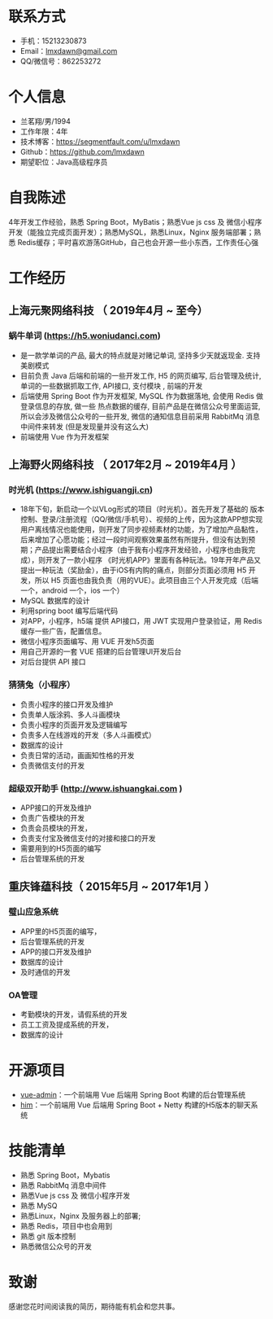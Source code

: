 # 联系方式
- 手机：15213230873
- Email：lmxdawn@gmail.com
- QQ/微信号：862253272
# 个人信息
 - 兰茗翔/男/1994 
 - 工作年限：4年
 - 技术博客：https://segmentfault.com/u/lmxdawn
 - Github：https://github.com/lmxdawn
 - 期望职位：Java高级程序员
# 自我陈述
4年开发工作经验，熟悉 Spring Boot，MyBatis；熟悉Vue js css 及 微信小程序开发（能独立完成页面开发）；熟悉MySQL，熟悉Linux，Nginx 服务端部署；熟悉 Redis缓存；平时喜欢游荡GitHub，自己也会开源一些小东西，工作责任心强
# 工作经历
## 上海元聚网络科技 （ 2019年4月 ~ 至今）
### 蜗牛单词 (https://h5.woniudanci.com)
- 是一款学单词的产品, 最大的特点就是对赌记单词, 坚持多少天就返现金. 支持美剧模式
- 目前负责 Java 后端和前端的一些开发工作,  H5 的网页编写, 后台管理及统计, 单词的一些数据抓取工作, API接口, 支付模块 , 前端的开发 
- 后端使用 Spring Boot 作为开发框架, MySQL 作为数据落地, 会使用 Redis 做登录信息的存放, 做一些 热点数据的缓存, 目前产品是在微信公众号里面运营, 所以会涉及微信公众号的一些开发, 微信的通知信息目前采用 RabbitMq 消息中间件来转发 (但是发现量并没有这么大)
- 前端使用 Vue 作为开发框架
## 上海野火网络科技 （ 2017年2月 ~ 2019年4月 ）
### 时光机 (https://www.ishiguangji.cn)
-  18年下旬，新启动一个以VLog形式的项目（时光机）。首先开发了基础的 版本控制、登录/注册流程（QQ/微信/手机号）、视频的上传，因为这款APP想实现用户离线情况也能使用，则开发了同步视频素材的功能，为了增加产品黏性，后来增加了心愿功能；经过一段时间观察效果虽然有所提升，但没有达到预期；产品提出需要结合小程序（由于我有小程序开发经验，小程序也由我完成），则开发了一款小程序 《时光机APP》里面有各种玩法。19年开年产品又提出一种玩法（奖励金），由于iOS有内购的痛点，则部分页面必须用 H5 开发，所以 H5 页面也由我负责（用的VUE）。此项目由三个人开发完成（后端一个，android 一个，ios 一个）
- MySQL 数据库的设计
- 利用spring boot 编写后端代码
- 对APP，小程序，h5端 提供 API接口，用 JWT 实现用户登录验证，用 Redis 缓存一些广告，配置信息。
- 微信小程序页面编写、用 VUE 开发h5页面
- 用自己开源的一套 VUE 搭建的后台管理UI开发后台
- 对后台提供 API 接口
### 猜猜兔（小程序） 
- 负责小程序的接口开发及维护
- 负责单人版涂鸦、多人斗画模块
- 负责小程序的页面开发及逻辑编写
- 负责多人在线游戏的开发（多人斗画模式）
- 数据库的设计
- 负责日常的活动，画画知性格的开发
- 负责微信支付的开发 
### 超级双开助手 (http://www.ishuangkai.com )
- APP接口的开发及维护
- 负责广告模块的开发
- 负责会员模块的开发，
- 负责支付宝及微信支付的对接和接口的开发
- 需要用到的H5页面的编写
- 后台管理系统的开发
## 重庆锋蕴科技（ 2015年5月 ~ 2017年1月 ）
### 璧山应急系统 
- APP里的H5页面的编写，
- 后台管理系统的开发
- APP的接口开发及维护
- 数据库的设计
- 及时通信的开发 
### OA管理 
- 考勤模块的开发，请假系统的开发
- 员工工资及提成系统的开发，
- 数据库的设计 
# 开源项目
  - [vue-admin](https://github.com/lmxdawn/vue-admin-html)：一个前端用 Vue 后端用 Spring Boot  构建的后台管理系统
  - [him](https://github.com/lmxdawn/him-netty)：一个前端用 Vue 后端用 Spring Boot + Netty 构建的H5版本的聊天系统
# 技能清单
-  熟悉 Spring Boot，Mybatis
-  熟悉 RabbitMq 消息中间件
-  熟悉Vue js css 及 微信小程序开发
-   熟悉 MySQ
-  熟悉Linux，Nginx 及服务器上的部署;
-  熟悉 Redis，项目中也会用到
-  熟悉 git 版本控制
-  熟悉微信公众号的开发
# 致谢
感谢您花时间阅读我的简历，期待能有机会和您共事。